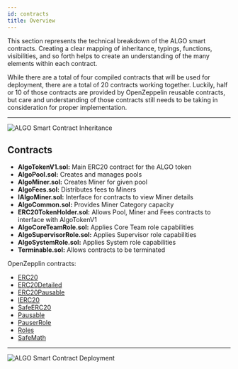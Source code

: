 ```yaml
---
id: contracts
title: Overview
---
```


This section represents the technical breakdown of the ALGO smart contracts. Creating a clear mapping of inheritance, typings, functions, visibilities, and so forth helps to create an understanding of the many elements within each contract.

While there are a total of four compiled contracts that will be used for deployment, there are a total of 20 contracts working together. Luckily, half or 10 of those contracts are provided by OpenZeppelin reusable contracts, but care and understanding of those contracts still needs to be taking in consideration for proper implementation.

---

![ALGO Smart Contract Inheritance](/img/SA-SC-inheritence-vect.svg)

## Contracts

- **AlgoTokenV1.sol:** Main ERC20 contract for the ALGO token
- **AlgoPool.sol:** Creates and manages pools
- **AlgoMiner.sol:** Creates Miner for given pool
- **AlgoFees.sol:** Distributes fees to Miners
- **IAlgoMiner.sol:** Interface for contracts to view Miner details
- **AlgoCommon.sol:** Provides Miner Category capacity
- **ERC20TokenHolder.sol:** Allows Pool, Miner and Fees contracts to interface with AlgoTokenV1
- **AlgoCoreTeamRole.sol:** Applies Core Team role capabilities
- **AlgoSupervisorRole.sol:** Applies Supervisor role capabilities
- **AlgoSystemRole.sol:** Applies System role capabilities
- **Terminable.sol:** Allows contracts to be terminated

OpenZepplin contracts:

- [ERC20](https://openzeppelin.org/api/docs/token_ERC20_ERC20.html)
- [ERC20Detailed](https://openzeppelin.org/api/docs/token_ERC20_ERC20Detailed.html)
- [ERC20Pausable](https://openzeppelin.org/api/docs/token_ERC20_ERC20Pausable.html)
- [IERC20](https://openzeppelin.org/api/docs/token_ERC20_IERC20.html)
- [SafeERC20](https://openzeppelin.org/api/docs/token_ERC20_SafeERC20.html)
- [Pausable](https://openzeppelin.org/api/docs/lifecycle_Pausable.html)
- [PauserRole](https://openzeppelin.org/api/docs/access_roles_PauserRole.html)
- [Roles](https://openzeppelin.org/api/docs/access_Roles.html)
- [SafeMath](https://openzeppelin.org/api/docs/math_SafeMath.html)

---

![ALGO Smart Contract Deployment](/img/SA-SC-deploy-vect.svg)
